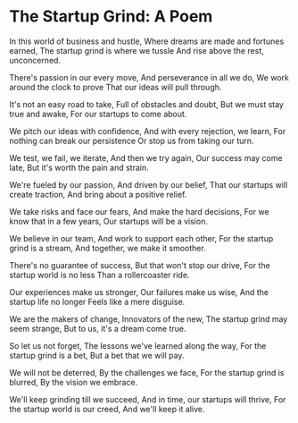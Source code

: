 # The Startup Grind: A Poem

In this world of business and hustle,
Where dreams are made and fortunes earned,
The startup grind is where we tussle
And rise above the rest, unconcerned.

There's passion in our every move,
And perseverance in all we do,
We work around the clock to prove
That our ideas will pull through.

It's not an easy road to take,
Full of obstacles and doubt,
But we must stay true and awake,
For our startups to come about.

We pitch our ideas with confidence,
And with every rejection, we learn,
For nothing can break our persistence
Or stop us from taking our turn.

We test, we fail, we iterate,
And then we try again,
Our success may come late,
But it's worth the pain and strain.

We're fueled by our passion,
And driven by our belief,
That our startups will create traction,
And bring about a positive relief.

We take risks and face our fears,
And make the hard decisions,
For we know that in a few years,
Our startups will be a vision.

We believe in our team,
And work to support each other,
For the startup grind is a stream,
And together, we make it smoother.

There's no guarantee of success,
But that won't stop our drive,
For the startup world is no less
Than a rollercoaster ride.

Our experiences make us stronger,
Our failures make us wise,
And the startup life no longer
Feels like a mere disguise.

We are the makers of change,
Innovators of the new,
The startup grind may seem strange,
But to us, it's a dream come true.

So let us not forget,
The lessons we've learned along the way,
For the startup grind is a bet,
But a bet that we will pay.

We will not be deterred,
By the challenges we face,
For the startup grind is blurred,
By the vision we embrace.

We'll keep grinding till we succeed,
And in time, our startups will thrive,
For the startup world is our creed,
And we'll keep it alive.